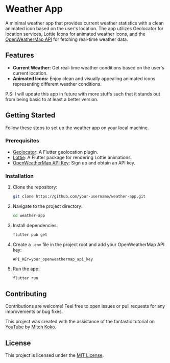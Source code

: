 # Weather App

A minimal weather app that provides current weather statistics with a clean animated icon based on the user's location. The app utilizes Geolocator for location services, Lottie Icons for animated weather icons, and the [OpenWeatherMap API](https://openweathermap.org) for fetching real-time weather data.

## Features

- **Current Weather:** Get real-time weather conditions based on the user's current location.
- **Animated Icons:** Enjoy clean and visually appealing animated icons representing different weather conditions.

P.S: I will update this app in future with more stuffs such that it stands out from being basic to at least a better version.

## Getting Started

Follow these steps to set up the weather app on your local machine.

### Prerequisites

- [Geolocator](https://pub.dev/packages/geolocator): A Flutter geolocation plugin.
- [Lottie](https://pub.dev/packages/lottie): A Flutter package for rendering Lottie animations.
- [OpenWeatherMap API Key](https://openweathermap.org/appid): Sign up and obtain an API key.

### Installation

1. Clone the repository:

   ```bash
   git clone https://github.com/your-username/weather-app.git
   ```

2. Navigate to the project directory:

   ```bash
   cd weather-app
   ```

3. Install dependencies:

   ```bash
   flutter pub get
   ```

4. Create a `.env` file in the project root and add your OpenWeatherMap API key:

   ```env
   API_KEY=your_openweathermap_api_key
   ```

5. Run the app:

   ```bash
   flutter run
   ```

## Contributing

Contributions are welcome! Feel free to open issues or pull requests for any improvements or bug fixes.

This project was created with the assistance of the fantastic tutorial on  [YouTube](https://www.youtube.com/watch?v=yLtpMqvMgdY&list=PLlvRDpXh1Se6FF_srf1fcahvQX3qFk86v&index=12) by [Mitch Koko](https://github.com/mitchkoko/).

## License

This project is licensed under the [MIT License](LICENSE).

